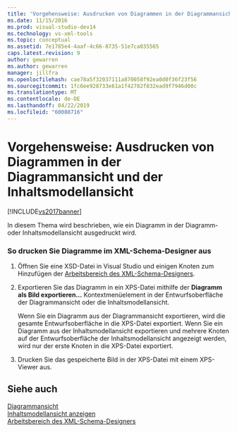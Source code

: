 ```yaml
---
title: 'Vorgehensweise: Ausdrucken von Diagrammen in der Diagrammansicht und der Inhaltsmodellansicht | Microsoft-Dokumentation'
ms.date: 11/15/2016
ms.prod: visual-studio-dev14
ms.technology: vs-xml-tools
ms.topic: conceptual
ms.assetid: 7e1785e4-4aaf-4c66-8735-51e7ca035565
caps.latest.revision: 9
author: gewarren
ms.author: gewarren
manager: jillfra
ms.openlocfilehash: cae78a5f32037111a870058f92ea0d0f36f23f56
ms.sourcegitcommit: 1fc6ee928733e61a1f42782f832ead9f7946d00c
ms.translationtype: MT
ms.contentlocale: de-DE
ms.lasthandoff: 04/22/2019
ms.locfileid: "60088716"
---
```

# <a name="how-to-print-diagrams-from-the-graph-view-and-the-content-model-view"></a>Vorgehensweise: Ausdrucken von Diagrammen in der Diagrammansicht und der Inhaltsmodellansicht
[!INCLUDE[vs2017banner](../includes/vs2017banner.md)]

In diesem Thema wird beschrieben, wie ein Diagramm in der Diagramm- oder Inhaltsmodellansicht ausgedruckt wird.  
  
### <a name="to-print-diagrams-from-the-xml-schema-designer"></a>So drucken Sie Diagramme im XML-Schema-Designer aus  
  
1. Öffnen Sie eine XSD-Datei in Visual Studio und einigen Knoten zum Hinzufügen der [Arbeitsbereich des XML-Schema-Designers](../xml-tools/xml-schema-designer-workspace.md).  
  
2. Exportieren Sie das Diagramm in ein XPS-Datei mithilfe der **Diagramm als Bild exportieren...** Kontextmenüelement in der Entwurfsoberfläche der Diagrammansicht oder die Inhaltsmodellansicht.  
  
     Wenn Sie ein Diagramm aus der Diagrammansicht exportieren, wird die gesamte Entwurfsoberfläche in die XPS-Datei exportiert. Wenn Sie ein Diagramm aus der Inhaltsmodellansicht exportieren und mehrere Knoten auf der Entwurfsoberfläche der Inhaltsmodellansicht angezeigt werden, wird nur der erste Knoten in die XPS-Datei exportiert.  
  
3. Drucken Sie das gespeicherte Bild in der XPS-Datei mit einem XPS-Viewer aus.  
  
## <a name="see-also"></a>Siehe auch  
 [Diagrammansicht](../xml-tools/graph-view.md)   
 [Inhaltsmodellansicht anzeigen](../xml-tools/content-model-view.md)   
 [Arbeitsbereich des XML-Schema-Designers](../xml-tools/xml-schema-designer-workspace.md)
